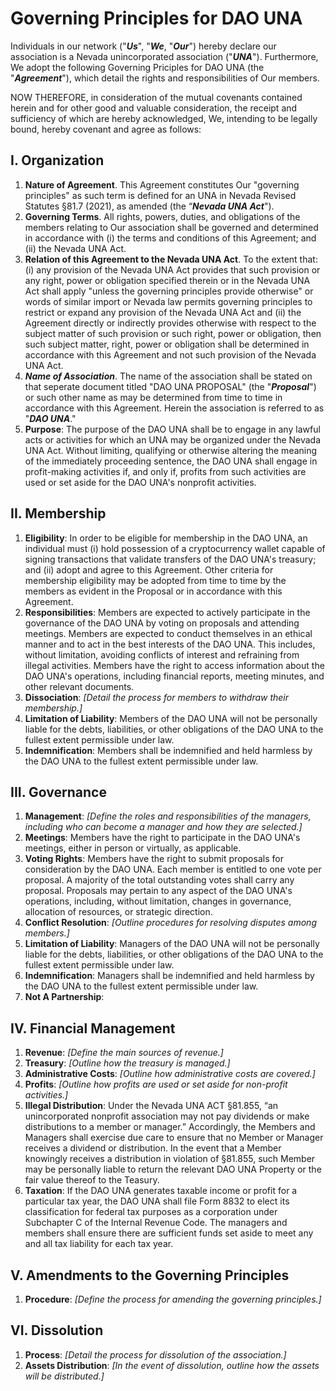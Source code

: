 # Governing Principles for DAO UNA

Individuals in our network ("***Us***", "***We***, "***Our***") hereby declare our association is a Nevada unincorporated association ("***UNA***"). Furthermore, We adopt the following Governing Priciples for DAO UNA (the "***Agreement***"), which detail the rights and responsibilities of Our members.

NOW THEREFORE, in consideration of the mutual covenants contained herein and for other good and valuable consideration, the receipt and sufficiency of which are hereby acknowledged, We, intending to be legally bound, hereby covenant and agree as follows:

## I. Organization

1.  **Nature of Agreement**. This Agreement constitutes Our "governing principles" as such term is defined for an UNA in Nevada Revised Statutes §81.7 (2021), as amended (the “***Nevada UNA Act***").
2.  **Governing Terms**. All rights, powers, duties, and obligations of the members relating to Our association shall be governed and determined in accordance with (i) the terms and conditions of this Agreement; and (ii) the Nevada UNA Act.
3.  **Relation of this Agreement to the Nevada UNA Act**. To the extent that: (i) any provision of the Nevada UNA Act provides that such provision or any right, power or obligation specified therein or in the Nevada UNA Act shall apply "unless the governing principles provide otherwise" or words of similar import or Nevada law permits governing principles to restrict or expand any provision of the Nevada UNA Act and (ii) the Agreement directly or indirectly provides otherwise with respect to the subject matter of such provision or such right, power or obligation, then such subject matter, right, power or obligation shall be determined in accordance with this Agreement and not such provision of the Nevada UNA Act.
4.  ***Name of Association***. The name of the association shall be stated on that seperate document titled "DAO UNA PROPOSAL" (the "***Proposal***") or such other name as may be determined from time to time in accordance with this Agreement. Herein the association is referred to as "***DAO UNA***."
5.  **Purpose**: The purpose of the DAO UNA shall be to engage in any lawful acts or activities for which an UNA may be organized under the Nevada UNA Act. Without limiting, qualifying or otherwise altering the meaning of the immediately proceeding sentence, the DAO UNA shall engage in profit-making activities if, and only if, profits from such activities are used or set aside for the DAO UNA's nonprofit activities.

## II. Membership

1. **Eligibility**: In order to be eligible for membership in the DAO UNA, an individual must (i) hold possession of a cryptocurrency wallet capable of signing transactions that validate transfers of the DAO UNA's treasury; and (ii) adopt and agree to this Agreement. Other criteria for membership eligibility may be adopted from time to time by the members as evident in the Proposal or in accordance with this Agreement.
2. **Responsibilities**: Members are expected to actively participate in the governance of the DAO UNA by voting on proposals and attending meetings. Members are expected to conduct themselves in an ethical manner and to act in the best interests of the DAO UNA. This includes, without limitation, avoiding conflicts of interest and refraining from illegal activities. Members have the right to access information about the DAO UNA's operations, including financial reports, meeting minutes, and other relevant documents.
3. **Dissociation**: _[Detail the process for members to withdraw their membership.]_
4. **Limitation of Liability**: Members of the DAO UNA will not be personally liable for the debts, liabilities, or other obligations of the DAO UNA to the fullest extent permissible under law. 
5. **Indemnification**: Members shall be indemnified and held harmless by the DAO UNA to the fullest extent permissible under law.

## III. Governance

1. **Management**: _[Define the roles and responsibilities of the managers, including who can become a manager and how they are selected.]_
2. **Meetings**: Members have the right to participate in the DAO UNA's meetings, either in person or virtually, as applicable.
3. **Voting Rights**: Members have the right to submit proposals for consideration by the DAO UNA. Each member is entitled to one vote per proposal. A majority of the total outstanding votes shall carry any proposal. Proposals may pertain to any aspect of the DAO UNA's operations, including, without limitation, changes in governance, allocation of resources, or strategic direction.
5. **Conflict Resolution**: _[Outline procedures for resolving disputes among members.]_
6. **Limitation of Liability**: Managers of the DAO UNA will not be personally liable for the debts, liabilities, or other obligations of the DAO UNA to the fullest extent permissible under law.
7. **Indemnification**: Managers shall be indemnified and held harmless by the DAO UNA to the fullest extent permissible under law.
8. **Not A Partnership**: 

## IV. Financial Management

1. **Revenue**: _[Define the main sources of revenue.]_
2. **Treasury**: _[Outline how the treasury is managed.]_
3. **Administrative Costs**: _[Outline how administrative costs are covered.]_
4. **Profits**: _[Outline how profits are used or set aside for non-profit activities.]_
5. **Illegal Distribution**: Under the Nevada UNA ACT §81.855, “an unincorporated nonprofit association may not pay dividends or make distributions to a member or manager.” Accordingly, the Members and Managers shall exercise due care to ensure that no Member or Manager receives a dividend or distribution. In the event that a Member knowingly receives a distribution in violation of §81.855, such Member may be personally liable to return the relevant DAO UNA Property or the fair value thereof to the Teasury.
6. **Taxation**: If the DAO UNA generates taxable income or profit for a particular tax year, the DAO UNA shall file Form 8832 to elect its classification for federal tax purposes as a corporation under Subchapter C of the Internal Revenue Code. The managers and members shall ensure there are sufficient funds set aside to meet any and all tax liability for each tax year.

## V. Amendments to the Governing Principles

1. **Procedure**: _[Define the process for amending the governing principles.]_

## VI. Dissolution

1. **Process**: _[Detail the process for dissolution of the association.]_
2. **Assets Distribution**: _[In the event of dissolution, outline how the assets will be distributed.]_
